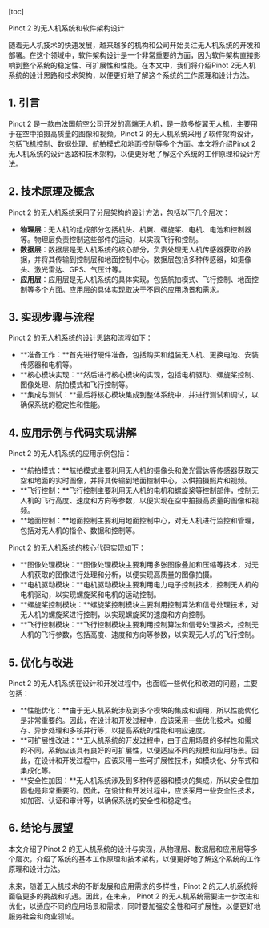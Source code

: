 
[toc]                    
                
                
Pinot 2 的无人机系统和软件架构设计

随着无人机技术的快速发展，越来越多的机构和公司开始关注无人机系统的开发和部署。在这个领域中，软件架构设计是一个非常重要的方面，因为软件架构直接影响到整个系统的稳定性、可扩展性和性能。在本文中，我们将介绍Pinot 2无人机系统的设计思路和技术架构，以便更好地了解这个系统的工作原理和设计方法。

## 1. 引言

Pinot 2 是一款由法国航空公司开发的高端无人机，是一款多旋翼无人机，主要用于在空中拍摄高质量的图像和视频。Pinot 2 的无人机系统采用了软件架构设计，包括飞机控制、数据处理、航拍模式和地面控制等多个方面。本文将介绍Pinot 2 无人机系统的设计思路和技术架构，以便更好地了解这个系统的工作原理和设计方法。

## 2. 技术原理及概念

Pinot 2 的无人机系统采用了分层架构的设计方法，包括以下几个层次：

- **物理层**：无人机的组成部分包括机头、机翼、螺旋桨、电机、电池和控制器等。物理层负责控制这些部件的运动，以实现飞行和控制。
- **数据层**：数据层是无人机系统的核心部分，负责处理无人机传感器获取的数据，并将其传输到控制层和地面控制中心。数据层包括多种传感器，如摄像头、激光雷达、GPS、气压计等。
- **应用层**：应用层是无人机系统的具体实现，包括航拍模式、飞行控制、地面控制等多个方面。应用层的具体实现取决于不同的应用场景和需求。

## 3. 实现步骤与流程

Pinot 2 的无人机系统的设计思路和流程如下：

- **准备工作：**首先进行硬件准备，包括购买和组装无人机、更换电池、安装传感器和电机等。
- **核心模块实现：**然后进行核心模块的实现，包括电机驱动、螺旋桨控制、图像处理、航拍模式和飞行控制等。
- **集成与测试：**最后将核心模块集成到整体系统中，并进行测试和调试，以确保系统的稳定性和性能。

## 4. 应用示例与代码实现讲解

Pinot 2 的无人机系统的应用示例包括：

- **航拍模式：**航拍模式主要利用无人机的摄像头和激光雷达等传感器获取天空和地面的实时图像，并将其传输到地面控制中心，以供拍摄照片和视频。
- **飞行控制：**飞行控制主要利用无人机的电机和螺旋桨等控制部件，控制无人机的飞行高度、速度和方向等参数，以便实现在空中拍摄高质量的图像和视频。
- **地面控制：**地面控制主要利用地面控制中心，对无人机进行监控和管理，包括对无人机的指令、数据和控制等。

Pinot 2 的无人机系统的核心代码实现如下：

- **图像处理模块：**图像处理模块主要利用多张图像叠加和压缩等技术，对无人机获取的图像进行处理和分析，以便实现高质量的图像拍摄。
- **电机驱动模块：**电机驱动模块主要利用电力电子控制技术，控制无人机的电机驱动，以实现螺旋桨和电机的运动控制。
- **螺旋桨控制模块：**螺旋桨控制模块主要利用控制算法和信号处理技术，对无人机的螺旋桨进行控制，以实现螺旋桨的速度和方向控制。
- **飞行控制模块：**飞行控制模块主要利用控制算法和信号处理技术，控制无人机的飞行参数，包括高度、速度和方向等参数，以实现无人机的飞行控制。

## 5. 优化与改进

Pinot 2 的无人机系统在设计和开发过程中，也面临一些优化和改进的问题，主要包括：

- **性能优化：**由于无人机系统涉及到多个模块的集成和调用，所以性能优化是非常重要的。因此，在设计和开发过程中，应该采用一些优化技术，如缓存、异步处理和多核并行等，以提高系统的性能和响应速度。
- **可扩展性改进：**无人机系统的开发过程中，由于应用场景的多样性和需求的不同，系统应该具有良好的可扩展性，以便适应不同的规模和应用场景。因此，在设计和开发过程中，应该采用一些可扩展性技术，如模块化、分布式和集成化等。
- **安全性加固：**无人机系统涉及到多种传感器和模块的集成，所以安全性加固也是非常重要的。因此，在设计和开发过程中，应该采用一些安全性技术，如加密、认证和审计等，以确保系统的安全性和稳定性。

## 6. 结论与展望

本文介绍了Pinot 2 的无人机系统的设计与实现，从物理层、数据层和应用层等多个层次，介绍了系统的基本工作原理和技术架构，以便更好地了解这个系统的工作原理和设计方法。

未来，随着无人机技术的不断发展和应用需求的多样性，Pinot 2 的无人机系统将面临更多的挑战和机遇。因此，在未来， Pinot 2 的无人机系统需要进一步改进和优化，以适应不同的应用场景和需求，同时要加强安全性和可扩展性，以便更好地服务社会和商业领域。

